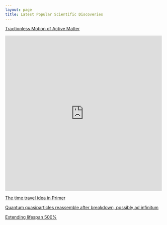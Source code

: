 ```yaml
---
layout: page
title: Latest Popular Scientific Discoveries
---
```


[Tractionless Motion of Active Matter](https://phys.org/news/2019-12-discovery-reveals-tractionless-motion.html)
<iframe width="100%" height="500px" src="https://phys.org/news/2019-12-discovery-reveals-tractionless-motion.html" frameborder="0"
allowfullscreen></iframe>

[The time travel idea in Primer](https://futurism.com/astrophysicist-build-time-machine-past)

[Quantum quasiparticles reassemble after breakdown, possibly ad infinitum](https://www.sciencealert.com/scientists-find-evidence-a-strange-group-of-quantum-particles-are-basically-immortal)

[Extending lifespan 500%](https://phys.org/news/2020-01-biological-scientists-pathways-lifespan.html)
